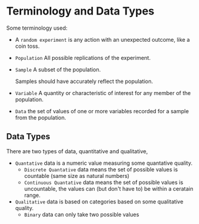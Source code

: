 # Terminology and Data Types

Some terminology used:

* A `random experiment` is any action with an unexpected outcome, like a coin toss.

* `Population` All possible replications of the experiment.

* `Sample` A subset of the population.

  Samples should have accurately reflect the population.

* `Variable` A quantity or characteristic of interest for any member of the population.
* `Data` the set of values of one or more variables recorded for a sample from the population.

## Data Types

There are two types of data, quantitative and qualitative,

* `Quantative` data is a numeric value measuring some quantative quality.
  * `Discrete Quantative` data means the set of possible values is countable (same size as natural numbers)
  * `Continuous Quantative` data means the set of possible values is uncountable, the values can (but don't have to) be within a ceratain range.
* `Qualitative` data is based on categories based on some qualitative quality.
  * `Binary` data can only take two possible values